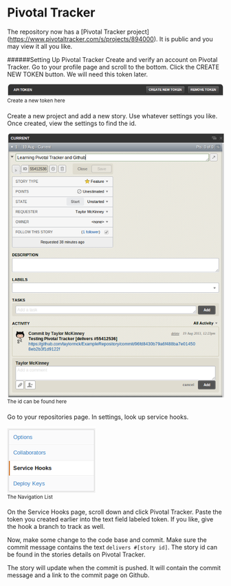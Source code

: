 Pivotal Tracker
===============
The repository now has a
[Pivotal Tracker project]
(https://www.pivotaltracker.com/s/projects/894000).
It is public and you may view it all you like.

######Setting Up Pivotal Tracker
Create and verify an account on Pivotal Tracker.
Go to your profile page and scroll to the bottom.
Click the CREATE NEW TOKEN button.
We will need this token later.

![API Token Area](../img/apiToken.png)  
<sup>Create a new token here</sup>

Create a new project and add a new story.
Use whatever settings you like.
Once created, view the settings to find the id.

![Story Settings](../img/story.png)  
<sup>The id can be found here</sup>

Go to your repositories page.
In settings, look up service hooks.

![Navigation List](../img/navigationList.png)  
<sup>The Navigation List</sup>

On the Service Hooks page, scroll down and click Pivotal Tracker.
Paste the token you created earlier into the text field labeled token.
If you like, give the hook a branch to track as well.

Now, make some change to the code base and commit.
Make sure the commit message contains the text
`delivers #[story id]`.
The story id can be found in the stories details on Pivotal Tracker.

The story will update when the commit is pushed.
It will contain the commit message and a link to the commit page on Github.
